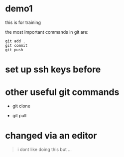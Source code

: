 # demo1
this is for training


the most important commands in git are:


```
git add .
git commit
git push
```


# set up ssh keys before


# other useful git commands


- git clone


- git pull


# changed via an editor
> i dont like doing this but ...
